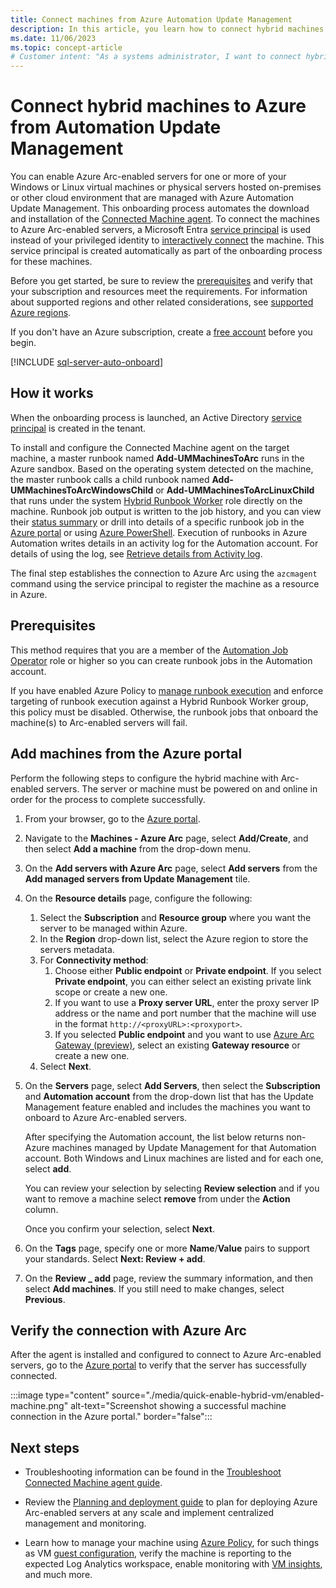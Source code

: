 ```yaml
---
title: Connect machines from Azure Automation Update Management
description: In this article, you learn how to connect hybrid machines to Azure Arc managed by Automation Update Management.
ms.date: 11/06/2023
ms.topic: concept-article
# Customer intent: "As a systems administrator, I want to connect hybrid machines to Azure Arc using Automation Update Management, so that I can centrally manage and monitor my on-premises and cloud resources effectively."
---
```


# Connect hybrid machines to Azure from Automation Update Management

You can enable Azure Arc-enabled servers for one or more of your Windows or Linux virtual machines or physical servers hosted on-premises or other cloud environment that are managed with Azure Automation Update Management. This onboarding process automates the download and installation of the [Connected Machine agent](agent-overview.md). To connect the machines to Azure Arc-enabled servers, a Microsoft Entra [service principal](/azure/active-directory/develop/app-objects-and-service-principals) is used instead of your privileged identity to [interactively connect](onboard-portal.md) the machine. This service principal is created automatically as part of the onboarding process for these machines.

Before you get started, be sure to review the [prerequisites](prerequisites.md) and verify that your subscription and resources meet the requirements. For information about supported regions and other related considerations, see [supported Azure regions](overview.md#supported-regions).

If you don't have an Azure subscription, create a [free account](https://azure.microsoft.com/free/?WT.mc_id=A261C142F) before you begin.

[!INCLUDE [sql-server-auto-onboard](includes/sql-server-auto-onboard.md)]

## How it works

When the onboarding process is launched, an Active Directory [service principal](/azure/active-directory/fundamentals/service-accounts-principal) is created in the tenant.

To install and configure the Connected Machine agent on the target machine, a master runbook named **Add-UMMachinesToArc** runs in the Azure sandbox. Based on the operating system detected on the machine, the master runbook calls a child runbook named **Add-UMMachinesToArcWindowsChild** or **Add-UMMachinesToArcLinuxChild** that runs under the system [Hybrid Runbook Worker](/azure/automation/automation-hybrid-runbook-worker) role directly on the machine. Runbook job output is written to the job history, and you can view their [status summary](/azure/automation/automation-runbook-execution#job-statuses) or drill into details of a specific runbook job in the [Azure portal](/azure/automation/manage-runbooks#view-statuses-in-the-azure-portal) or using [Azure PowerShell](/azure/automation/manage-runbooks#retrieve-job-statuses-using-powershell). Execution of runbooks in Azure Automation writes details in an activity log for the Automation account. For details of using the log, see [Retrieve details from Activity log](/azure/automation/manage-runbooks#retrieve-details-from-activity-log).

The final step establishes the connection to Azure Arc using the `azcmagent` command using the service principal to register the machine as a resource in Azure.

## Prerequisites

This method requires that you are a member of the [Automation Job Operator](/azure/automation/automation-role-based-access-control#automation-job-operator) role or higher so you can create runbook jobs in the Automation account.

If you have enabled Azure Policy to [manage runbook execution](/azure/automation/enforce-job-execution-hybrid-worker) and enforce targeting of runbook execution against a Hybrid Runbook Worker group, this policy must be disabled. Otherwise, the runbook jobs that onboard the machine(s) to Arc-enabled servers will fail.

## Add machines from the Azure portal

Perform the following steps to configure the hybrid machine with Arc-enabled servers. The server or machine must be powered on and online in order for the process to complete successfully.

1. From your browser, go to the [Azure portal](https://portal.azure.com).

1. Navigate to the **Machines - Azure Arc** page, select **Add/Create**, and then select **Add a machine** from the drop-down menu.

1. On the **Add servers with Azure Arc** page, select **Add servers** from the **Add managed servers from Update Management** tile.

1. On the **Resource details** page, configure the following:

    1. Select the **Subscription** and **Resource group** where you want the server to be managed within Azure.
    1. In the **Region** drop-down list, select the Azure region to store the servers metadata.
    1. For **Connectivity method**:
        1. Choose either **Public endpoint** or **Private endpoint**. If you select **Private endpoint**, you can either select an existing private link scope or create a new one.
        1. If you want to use a **Proxy server URL**, enter the proxy server IP address or the name and port number that the machine will use in the format `http://<proxyURL>:<proxyport>`.
        1. If you selected **Public endpoint** and you want to use [Azure Arc Gateway (preview)](arc-gateway.md), select an existing **Gateway resource** or create a new one.
    1. Select **Next**.

1. On the **Servers** page, select **Add Servers**, then select the **Subscription** and **Automation account** from the drop-down list that has the Update Management feature enabled and includes the machines you want to onboard to Azure Arc-enabled servers.

   After specifying the Automation account, the list below returns non-Azure machines managed by Update Management for that Automation account. Both Windows and Linux machines are listed and for each one, select **add**.

   You can review your selection by selecting **Review selection** and if you want to remove a machine select **remove** from under the **Action** column.

   Once you confirm your selection, select **Next**.

1. On the **Tags** page, specify one or more **Name**/**Value** pairs to support your standards. Select **Next: Review + add**.

1. On the **Review _ add** page, review the summary information, and then select **Add machines**. If you still need to make changes, select **Previous**.

## Verify the connection with Azure Arc

After the agent is installed and configured to connect to Azure Arc-enabled servers, go to the [Azure portal](https://aka.ms/hybridmachineportal) to verify that the server has successfully connected.

:::image type="content" source="./media/quick-enable-hybrid-vm/enabled-machine.png" alt-text="Screenshot showing a successful machine connection in the Azure portal." border="false":::

## Next steps

- Troubleshooting information can be found in the [Troubleshoot Connected Machine agent guide](troubleshoot-agent-onboard.md).

- Review the [Planning and deployment guide](plan-at-scale-deployment.md) to plan for deploying Azure Arc-enabled servers at any scale and implement centralized management and monitoring.

- Learn how to manage your machine using [Azure Policy](/azure/governance/policy/overview), for such things as VM [guest configuration](/azure/governance/machine-configuration/overview), verify the machine is reporting to the expected Log Analytics workspace, enable monitoring with [VM insights](/azure/azure-monitor/vm/vminsights-enable-policy), and much more.
